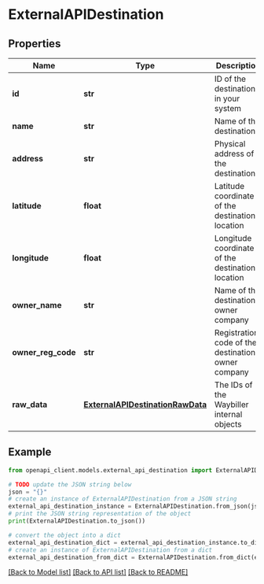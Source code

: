 # ExternalAPIDestination


## Properties

Name | Type | Description | Notes
------------ | ------------- | ------------- | -------------
**id** | **str** | ID of the destination in your system | [readonly] 
**name** | **str** | Name of the destination | [readonly] 
**address** | **str** | Physical address of the destination | [readonly] 
**latitude** | **float** | Latitude coordinate of the destination&#39;s location | [readonly] 
**longitude** | **float** | Longitude coordinate of the destination&#39;s location | [readonly] 
**owner_name** | **str** | Name of the destination&#39;s owner company | [readonly] 
**owner_reg_code** | **str** | Registration code of the destination&#39;s owner company | [readonly] 
**raw_data** | [**ExternalAPIDestinationRawData**](ExternalAPIDestinationRawData.md) | The IDs of the Waybiller internal objects | [readonly] 

## Example

```python
from openapi_client.models.external_api_destination import ExternalAPIDestination

# TODO update the JSON string below
json = "{}"
# create an instance of ExternalAPIDestination from a JSON string
external_api_destination_instance = ExternalAPIDestination.from_json(json)
# print the JSON string representation of the object
print(ExternalAPIDestination.to_json())

# convert the object into a dict
external_api_destination_dict = external_api_destination_instance.to_dict()
# create an instance of ExternalAPIDestination from a dict
external_api_destination_from_dict = ExternalAPIDestination.from_dict(external_api_destination_dict)
```
[[Back to Model list]](../README.md#documentation-for-models) [[Back to API list]](../README.md#documentation-for-api-endpoints) [[Back to README]](../README.md)


